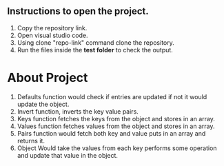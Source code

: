## Instructions to open the project.
1. Copy the repository link.
2. Open visual studio code.
3. Using clone "repo-link" command clone the repository.
4. Run the files inside the **test folder** to check the output.

# About Project
1. Defaults function would check if entries are updated if not it would update the object.
2. Invert function, inverts the key value pairs.
3. Keys function fetches the keys from the object and stores in an array.
4. Values function fetches values from the object and stores in an array.
5. Pairs function would fetch both key and value puts in an array and returns it.
6. Object Would take the values from each key performs some operation and update that value in the object.